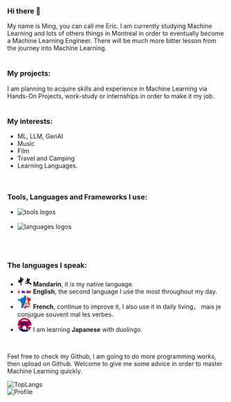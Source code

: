 ### Hi there 👋
My name is Ming, you can call me Eric. I am currently studying Machine Learning and lots of others things in Montreal in order to eventually become a Machine Learning Engineer. There will be much more bitter lesson from the journey into Machine Learning. 
<br/>
<br/>

### My projects:
I am planning to acquire skills and experience in Machine Learning via Hands-On Projects, work-study or internships in order to make it my job.
<br/>
<br/>

### My interests:
- ML, LLM, GenAI
- Music
- Film
- Travel and Camping
- Learning Languages.
<br/>

### Tools, Languages and Frameworks I use:
- <img src="https://skillicons.dev/icons?i=git,github,vercel,vscode,circleci" alt="tools logos" /><br><br>
- <img src="https://skillicons.dev/icons?i=python,nodejs,go,html,css,js,java" alt="languages logos" /><br><br>
<!-- <img src="https://skillicons.dev/icons?i=figma,discord" alt="softwares logos" /> -->
<br/>

### The languages I speak:
- <img src="./imgs/mandarin.png" width="32"/> **Mandarin**, it is my native language.
- <img src="./imgs/english.png" width="32"/> **English**, the second language I use the most throughout my day.
- <img src="./imgs/french.jpg" width="32"/> **French**, continue to improve it, I also use it in daily living， mais je conjugue souvent mal les verbes.
- <img src="./imgs/japanese.png" width="32"/> I am learning **Japanese** with duolingo.
<br/>

Feel free to check my Github, I am going to do more programming works, then upload on Github.
Welcome to give me some advice in order to master Machine Learning quickly.
<br/>

<img alt="TopLangs" src="https://github-readme-stats.vercel.app/api/top-langs/?username=ericssonxiao&layout=compact&theme=dark&hide_border=true">
<br/>

<img alt="Profile" src="https://github-readme-stats.vercel.app/api?username=ericssonxiao&layout=compact&theme=dark&hide_border=true">